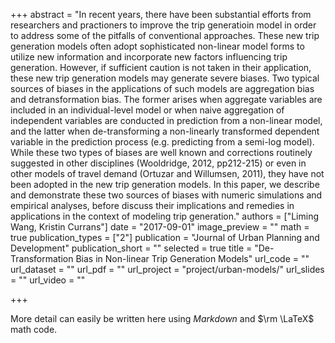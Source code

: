 +++
abstract = "In recent years, there have been substantial efforts from researchers and practioners to improve the trip generatioin model in order to address some of the pitfalls of conventional approaches. These new trip generation models often adopt sophisticated non-linear model forms to utilize new information and incorporate new factors influencing trip generation. However, if sufficient caution is not taken in their application, these new trip generation models may generate severe biases. Two typical sources of biases in the applications of such models are aggregation bias and detransformation bias. The former arises when aggregate variables are included in an individual-level model or when naive aggregation of independent variables are conducted in prediction from a non-linear model, and the latter when de-transforming a non-linearly transformed dependent variable in the prediction process (e.g. predicting from a semi-log model). While these two types of biases are well known and corrections routinely suggested in other disciplines (Wooldridge, 2012, pp212-215) or even in other models of travel demand (Ortuzar and Willumsen, 2011), they have not been adopted in the new trip generation models. In this paper, we describe and demonstrate these two sources of biases with numeric simulations and empirical analyses, before discuss their implications and remedies in applications in the context of modeling trip generation."
authors = ["Liming Wang, Kristin Currans"]
date = "2017-09-01"
image_preview = ""
math = true
publication_types = ["2"]
publication = "Journal of Urban Planning and Development"
publication_short = ""
selected = true
title = "De-Transformation Bias in Non-linear Trip Generation Models"
url_code = ""
url_dataset = ""
url_pdf = ""
url_project = "project/urban-models/"
url_slides = ""
url_video = ""

+++

More detail can easily be written here using *Markdown* and $\rm \LaTeX$ math code.
